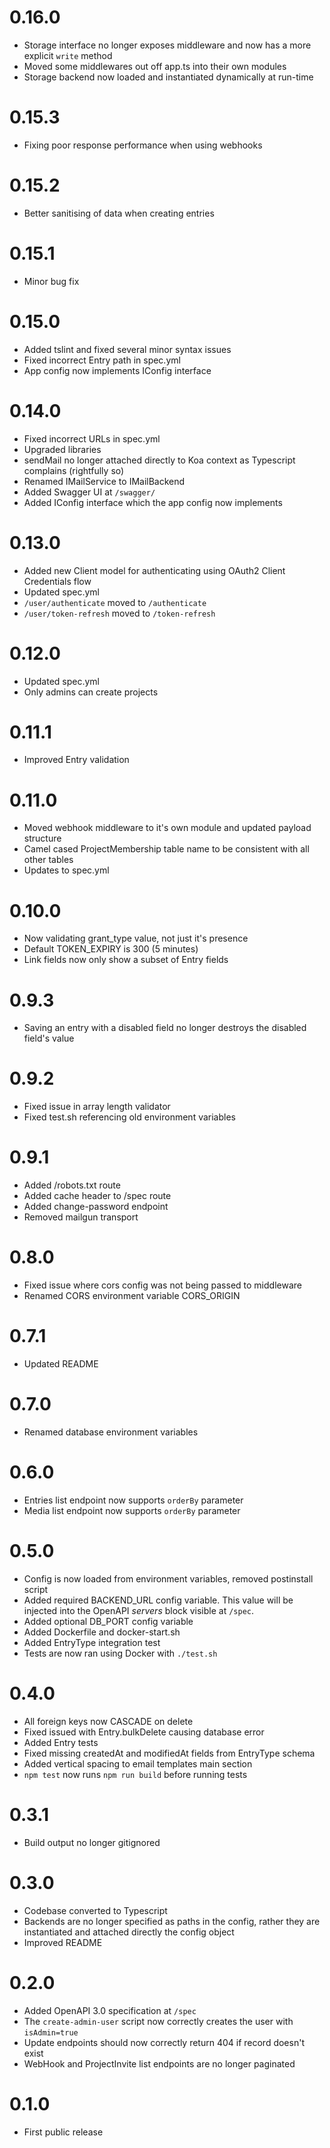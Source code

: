 # 0.16.0
* Storage interface no longer exposes middleware and now has a more explicit `write` method
* Moved some middlewares out off app.ts into their own modules
* Storage backend now loaded and instantiated dynamically at run-time

# 0.15.3
* Fixing poor response performance when using webhooks

# 0.15.2
* Better sanitising of data when creating entries

# 0.15.1
* Minor bug fix

# 0.15.0
* Added tslint and fixed several minor syntax issues
* Fixed incorrect Entry path in spec.yml
* App config now implements IConfig interface

# 0.14.0
* Fixed incorrect URLs in spec.yml
* Upgraded libraries
* sendMail no longer attached directly to Koa context as Typescript complains (rightfully so)
* Renamed IMailService to IMailBackend
* Added Swagger UI at `/swagger/`
* Added IConfig interface which the app config now implements

# 0.13.0
* Added new Client model for authenticating using OAuth2 Client Credentials flow
* Updated spec.yml
* `/user/authenticate` moved to `/authenticate`
* `/user/token-refresh` moved to `/token-refresh`

# 0.12.0
* Updated spec.yml
* Only admins can create projects

# 0.11.1
* Improved Entry validation

# 0.11.0
* Moved webhook middleware to it's own module and updated payload structure
* Camel cased ProjectMembership table name to be consistent with all other tables
* Updates to spec.yml

# 0.10.0
* Now validating grant_type value, not just it's presence
* Default TOKEN_EXPIRY is 300 (5 minutes)
* Link fields now only show a subset of Entry fields

# 0.9.3
* Saving an entry with a disabled field no longer destroys the disabled field's value

# 0.9.2
* Fixed issue in array length validator
* Fixed test.sh referencing old environment variables

# 0.9.1
* Added /robots.txt route
* Added cache header to /spec route
* Added change-password endpoint
* Removed mailgun transport

# 0.8.0
* Fixed issue where cors config was not being passed to middleware
* Renamed CORS environment variable CORS_ORIGIN

# 0.7.1
* Updated README

# 0.7.0
* Renamed database environment variables

# 0.6.0
* Entries list endpoint now supports `orderBy` parameter
* Media list endpoint now supports `orderBy` parameter

# 0.5.0
* Config is now loaded from environment variables, removed postinstall script
* Added required BACKEND_URL config variable. This value will be injected into the OpenAPI _servers_ block visible at `/spec`.
* Added optional DB_PORT config variable
* Added Dockerfile and docker-start.sh
* Added EntryType integration test
* Tests are now ran using Docker with `./test.sh`

# 0.4.0
* All foreign keys now CASCADE on delete
* Fixed issued with Entry.bulkDelete causing database error
* Added Entry tests
* Fixed missing createdAt and modifiedAt fields from EntryType schema
* Added vertical spacing to email templates main section
* `npm test` now runs `npm run build` before running tests

# 0.3.1
* Build output no longer gitignored

# 0.3.0
* Codebase converted to Typescript
* Backends are no longer specified as paths in the config, rather they
are instantiated and attached directly the config object
* Improved README

# 0.2.0
* Added OpenAPI 3.0 specification at `/spec`
* The `create-admin-user` script now correctly creates the user with `isAdmin=true`
* Update endpoints should now correctly return 404 if record doesn't exist
* WebHook and ProjectInvite list endpoints are no longer paginated

# 0.1.0
* First public release
